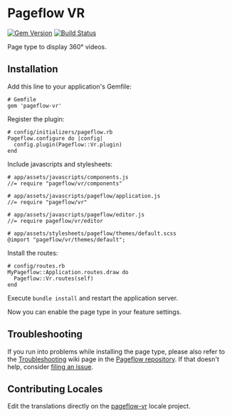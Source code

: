 # Pageflow VR

[![Gem Version](https://badge.fury.io/rb/pageflow-vr.svg)](http://badge.fury.io/rb/pageflow-vr)
[![Build Status](https://travis-ci.org/codevise/pageflow-vr.svg?branch=master)](https://travis-ci.org/codevise/pageflow-vr)

Page type to display 360° videos.

## Installation

Add this line to your application's Gemfile:

    # Gemfile
    gem 'pageflow-vr'

Register the plugin:

    # config/initializers/pageflow.rb
    Pageflow.configure do |config|
      config.plugin(Pageflow::Vr.plugin)
    end

Include javascripts and stylesheets:

    # app/assets/javascripts/components.js
    //= require "pageflow/vr/components"

    # app/assets/javascripts/pageflow/application.js
    //= require "pageflow/vr"

    # app/assets/javascripts/pageflow/editor.js
    //= require pageflow/vr/editor

    # app/assets/stylesheets/pageflow/themes/default.scss
    @import "pageflow/vr/themes/default";

Install the routes:

    # config/routes.rb
    MyPageflow::Application.routes.draw do
      Pageflow::Vr.routes(self)
    end

Execute `bundle install` and restart the application server.

Now you can enable the page type in your feature settings.

## Troubleshooting

If you run into problems while installing the page type, please also
refer to the
[Troubleshooting](https://github.com/codevise/pageflow/wiki/Troubleshooting)
wiki page in the
[Pageflow repository](https://github.com/codevise/pageflow). If that
doesn't help, consider
[filing an issue](https://github.com/codevise/pageflow-vr/issues).

## Contributing Locales

Edit the translations directly on the
[pageflow-vr](http://www.localeapp.com/projects/public?search=tf/pageflow-vr)
locale project.

